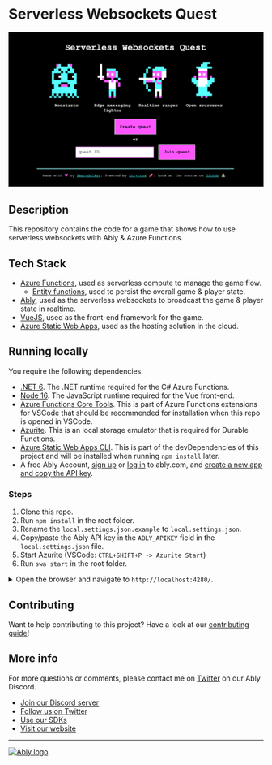 # Serverless Websockets Quest

![Serverless websockets start screen](./media/serverless-websockets-quest.png)

## Description

This repository contains the code for a game that shows how to use serverless websockets with Ably & Azure Functions.

## Tech Stack

- [Azure Functions](https://docs.microsoft.com/azure/azure-functions/functions-overview), used as serverless compute to manage the game flow.
  - [Entity functions](https://docs.microsoft.com/azure/azure-functions/durable/durable-functions-entities?tabs=csharp), used to persist the overall game & player state.
- [Ably](https://ably.com/), used as the serverless websockets to broadcast the game & player state in realtime.
- [VueJS](https://vuejs.org/), used as the front-end framework for the game.
- [Azure Static Web Apps](https://docs.microsoft.com/azure/static-web-apps/overview), used as the hosting solution in the cloud.


## Running locally

You require the following dependencies:

- [.NET 6](https://dotnet.microsoft.com/download/dotnet/6.0). The .NET runtime required for the C# Azure Functions.
- [Node 16](https://nodejs.org/en/). The JavaScript runtime required for the Vue front-end.
- [Azure Functions Core Tools](https://docs.microsoft.com/azure/azure-functions/functions-run-local?tabs=v4%2Cwindows%2Ccsharp%2Cportal%2Cbash). This is part of Azure Functions extensions for VSCode that should be recommended for installation when this repo is opened in VSCode.
- [Azurite](https://marketplace.visualstudio.com/items?itemName=Azurite.azurite). This is an local storage emulator that is required for Durable Functions.
- [Azure Static Web Apps CLI](https://github.com/Azure/static-web-apps-cli). This is part of the devDependencies of this project and will be installed when running `npm install` later.
- A free Ably Account, [sign up](https://ably.com/signup) or [log in](https://ably.com/login) to ably.com, and [create a new app and copy the API key](https://faqs.ably.com/setting-up-and-managing-api-keys).

### Steps

1. Clone this repo.
2. Run `npm install` in the root folder.
3. Rename the `local.settings.json.example` to `local.settings.json`.
4. Copy/paste the Ably API key in the `ABLY_APIKEY` field in the `local.settings.json` file.
5. Start Azurite (VSCode: `CTRL+SHIFT+P -> Azurite Start`)
6. Run `swa start` in the root folder.

<details>
    <summary>Open the browser and navigate to <code>http://localhost:4280/</code>.</summary>

You'll see this error message but you can ignore it as long as you're running the solution locally:

```cmd
Function app contains non-HTTP triggered functions. Azure Static Web Apps managed functions only support HTTP functions. To use this function app with Static Web Apps, see 'Bring your own function app'.
```

The terminal will eventually output this message that indicates the emulated Static Web App is running:

```cmd
Azure Static Web Apps emulator started at http://localhost:4280. Press CTRL+C to exit.
```

</details>

## Contributing

Want to help contributing to this project? Have a look at our [contributing guide](CONTRIBUTING.md)!

## More info

For more questions or comments, please contact me on [Twitter](https://twitter.com/marcduiker) on our Ably Discord.

- [Join our Discord server](https://discord.gg/q89gDHZcBK)
- [Follow us on Twitter](https://twitter.com/ablyrealtime)
- [Use our SDKs](https://github.com/ably/)
- [Visit our website](https://ably.com)

---
[![Ably logo](https://static.ably.dev/badge-black.svg?serverless-websockets-quest)](https://ably.com)
